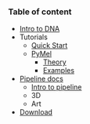 ### Table of content

* [Intro to DNA](https://github.com/kiryha/AnimationDNA/wiki)
* Tutorials
  - [Quick Start](01-Quick-start)
  - [PyMel](06-Tutorials)
    * [Theory](06-Tutorials#programming-theory)
    * [Examples](06-Tutorials#programming-practice)
* [Pipeline docs](02-Codex-DNA)
  - [Intro to pipeline]()
  - 3D
  - Art
* [Download](https://github.com/kiryha/AnimationDNA)